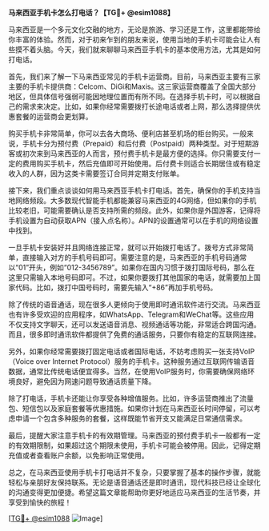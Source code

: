 **马来西亚手机卡怎么打电话？【TG💪+ @esim1088】**

马来西亚是一个多元文化交融的地方，无论是旅游、学习还是工作，这里都能带给你丰富的体验。然而，对于初来乍到的朋友来说，使用当地的手机卡可能会让人有些摸不着头脑。今天，我们就来聊聊马来西亚手机卡的基本使用方法，尤其是如何打电话。

首先，我们来了解一下马来西亚常见的手机卡运营商。目前，马来西亚主要有三家主要的手机卡提供商：Celcom、DiGi和Maxis。这三家运营商覆盖了全国大部分地区，但具体信号强弱可能因地理位置而有所不同。在选择手机卡时，可以根据自己的需求来决定。比如，如果你经常需要拨打长途电话或者上网，那么选择提供优惠套餐的运营商会更划算。

购买手机卡非常简单，你可以去各大商场、便利店甚至机场的柜台购买。一般来说，手机卡分为预付费（Prepaid）和后付费（Postpaid）两种类型。对于短期游客或初次来到马来西亚的人而言，预付费手机卡是最方便的选择。你只需要支付一定的费用购买手机卡，然后充值即可开始使用。后付费卡则适合长期居住或有稳定收入的人群，因为这类卡需要签订合同并定期支付账单。

接下来，我们重点谈谈如何用马来西亚手机卡打电话。首先，确保你的手机支持当地网络频段。大多数现代智能手机都能兼容马来西亚的4G网络，但如果你的手机比较老旧，可能需要确认是否支持所需的频段。此外，如果你是外国游客，记得将手机设置为自动获取APN（接入点名称）。APN的设置通常可以在手机的网络设置中找到。

一旦手机卡安装好并且网络连接正常，就可以开始拨打电话了。拨号方式非常简单，直接输入对方的手机号码即可。需要注意的是，马来西亚的手机号码通常以“01”开头，例如“012-3456789”。如果你在国内习惯于拨打国际号码，那么在这里只需输入本地号码即可。不过，如果你要拨打其他国家的电话，就需要加上国家代码。比如，拨打中国号码时，需要先输入“+86”再加手机号码。

除了传统的语音通话，现在很多人更倾向于使用即时通讯软件进行交流。马来西亚也有许多受欢迎的应用程序，如WhatsApp、Telegram和WeChat等。这些应用不仅支持文字聊天，还可以发送语音消息、视频通话等功能，非常适合跨国沟通。而且，很多即时通讯软件都提供了免费的通话服务，只要你有稳定的互联网连接。

另外，如果你经常需要拨打固定电话或者国际电话，不妨考虑购买一张支持VoIP（Voice over Internet Protocol）服务的手机卡。这种服务通过互联网传输语音数据，通常比传统电话便宜得多。当然，在使用VoIP服务时，你需要确保网络环境良好，避免因为网速问题导致通话质量下降。

除了打电话，手机卡还能让你享受各种增值服务。比如，许多运营商推出了流量包、短信包以及家庭套餐等优惠措施。如果你计划在马来西亚长时间停留，可以考虑申请一个包含多种服务的套餐，这样既能节省开支又能满足日常通信需求。

最后，提醒大家注意手机卡的有效期管理。马来西亚的预付费手机卡一般都有一定的有效期限制，如果超过这个期限未使用，手机卡可能会被停用。因此，记得定期充值或者查看账户余额，以免影响正常使用。

总之，在马来西亚使用手机卡打电话并不复杂，只要掌握了基本的操作步骤，就能轻松与亲朋好友保持联系。无论是语音通话还是即时通讯，现代科技已经让全球化的沟通变得更加便捷。希望这篇文章能帮助你更好地适应马来西亚的生活节奏，并享受到愉快的旅程！

[[TG💪+ @esim1088](https://t.me/s/esim1088) ![Image](https://i.postimg.cc/4NQfJmqS/Snipaste-2025-05-13-00-14-12.png)]